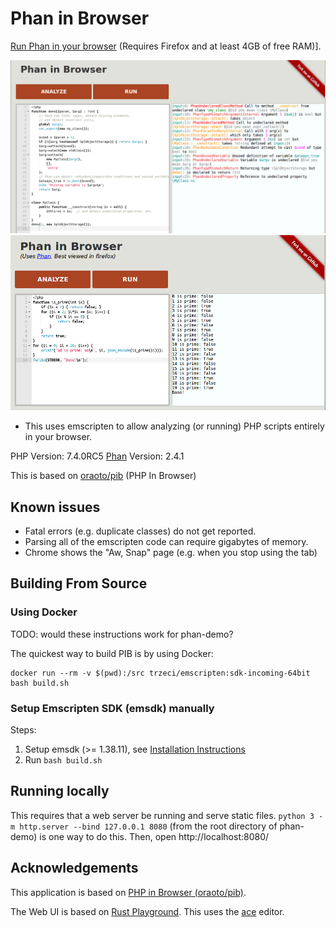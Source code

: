 # Phan in Browser

[Run Phan in your browser](https://tysonandre.github.io/phan-demo/) (Requires Firefox and at least 4GB of free RAM)].

[![Preview of analyzing PHP](static/preview.png)](https://tysonandre.github.io/phan-demo/)
[![Preview of running php](static/run.png)](https://tysonandre.github.io/phan-demo/)

- This uses emscripten to allow analyzing (or running) PHP scripts entirely in your browser.

PHP Version: 7.4.0RC5
[Phan](https://github.com/phan/phan) Version: 2.4.1

This is based on [oraoto/pib](https://oraoto.github.io/pib/) (PHP In Browser)

## Known issues

+ Fatal errors (e.g. duplicate classes) do not get reported.
+ Parsing all of the emscripten code can require gigabytes of memory.
+ Chrome shows the "Aw, Snap" page (e.g. when you stop using the tab)

## Building From Source

### Using Docker

TODO: would these instructions work for phan-demo?

The quickest way to build PIB is by using Docker:

```
docker run --rm -v $(pwd):/src trzeci/emscripten:sdk-incoming-64bit bash build.sh
```

### Setup Emscripten SDK (emsdk) manually

Steps:

1. Setup emsdk (>= 1.38.11), see [Installation Instructions](https://github.com/juj/emsdk#installation-instructions)
2. Run `bash build.sh`

## Running locally

This requires that a web server be running and serve static files.
`python 3 -m http.server --bind 127.0.0.1 8080` (from the root directory of phan-demo) is one way to do this.
Then, open http://localhost:8080/

## Acknowledgements

This application is based on [PHP in Browser (oraoto/pib)](https://github.com/oraoto/pib).

The Web UI is based on [Rust Playground](https://play.rust-lang.org/).
This uses the [ace](https://ace.c9.io/) editor.
